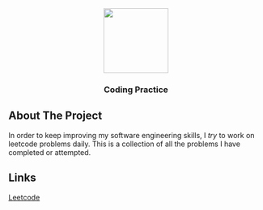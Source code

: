 <div align="center">
	<a href="https://github.com/foflores10/CodingPractice">
		<img src="https://media.foflores.com/projects/codingpractice/icon.png" width=128>
	</a>
	<h3>Coding Practice</h3>
</div>

## About The Project

In order to keep improving my software engineering skills, I *try* to work on leetcode problems daily. This is a collection of all the problems I have completed or attempted.

## Links

[Leetcode](https://leetcode.com/foflores10/)
